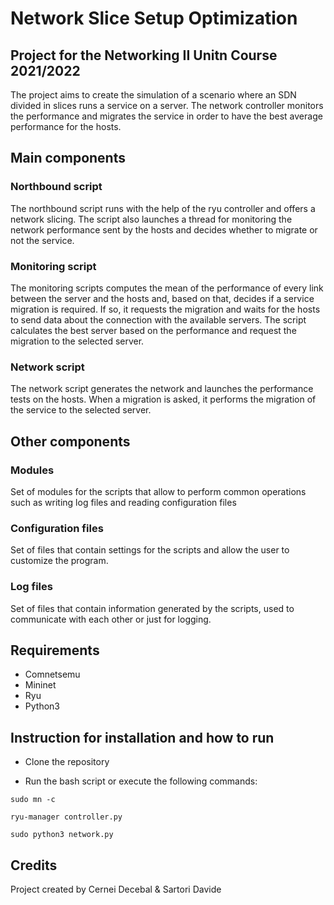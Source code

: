 # Network Slice Setup Optimization

## Project for the Networking II Unitn Course 2021/2022

The project aims to create the simulation of a scenario where an SDN divided in slices runs a service on a server. The network controller monitors the performance and migrates the service in order to have the best average performance for the hosts.

## Main components

### Northbound script

The northbound script runs with the help of the ryu controller and offers a network slicing. The script also launches a thread for monitoring the network performance sent by the hosts and decides whether to migrate or not the service.

### Monitoring script

The monitoring scripts computes the mean of the performance of every link between the server and the hosts and, based on that, decides if a service migration is required. If so, it requests the migration and waits for the hosts to send data about the connection with the available servers. The script calculates the best server based on the performance and request the migration to the selected server.

### Network script

The network script generates the network and launches the performance tests on the hosts. When a migration is asked, it performs the migration of the service to the selected server.

## Other components

### Modules

Set of modules for the scripts that allow to perform common operations such as writing log files and reading configuration files

### Configuration files

Set of files that contain settings for the scripts and allow the user to customize the program.

### Log files

Set of files that contain information generated by the scripts, used to communicate with each other or just for logging.

## Requirements

- Comnetsemu
- Mininet
- Ryu
- Python3

## Instruction for installation and how to run

- Clone the repository

- Run the bash script or execute the following commands:
```
sudo mn -c

ryu-manager controller.py

sudo python3 network.py
```

## Credits

Project created by Cernei Decebal & Sartori Davide




